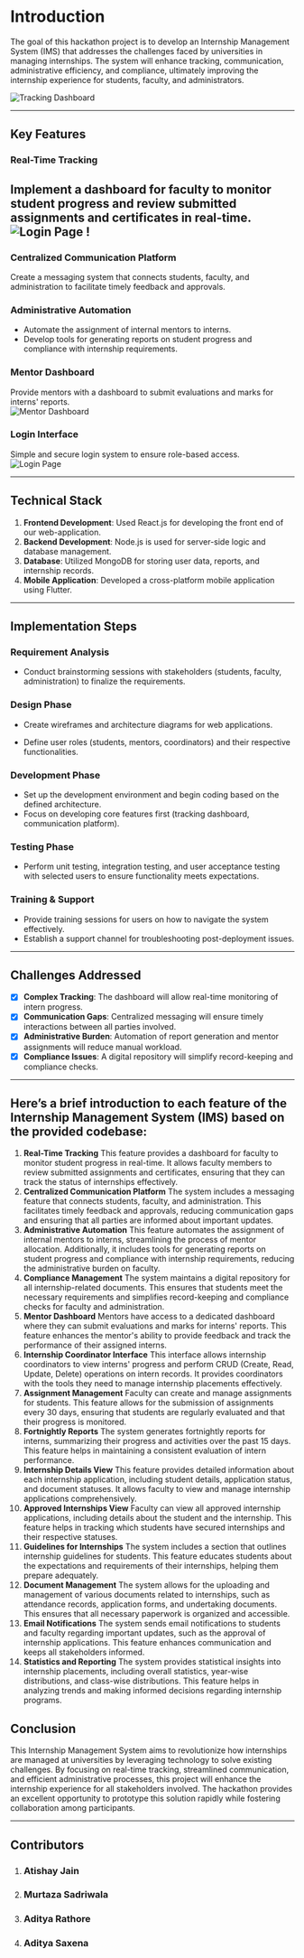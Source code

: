 # **Introduction**

The goal of this hackathon project is to develop an Internship Management System (IMS) that addresses the challenges faced by universities in managing internships. The system will enhance tracking, communication, administrative efficiency, and compliance, ultimately improving the internship experience for students, faculty, and administrators.  

![Tracking Dashboard](https://github.com/Atishyy27/Bits-Geeks-VoidHacks6/blob/main/images/intern_dashboard.jpg) <!-- Add tracking dashboard screenshot -->

---

## **Key Features**  

### **Real-Time Tracking**  

Implement a dashboard for faculty to monitor student progress and review submitted assignments and certificates in real-time.  
![Login Page](images/signin.jpg) <!-- Add login page screenshot -->
!
---
### **Centralized Communication Platform**  

Create a messaging system that connects students, faculty, and administration to facilitate timely feedback and approvals. 

### **Administrative Automation**  

- Automate the assignment of internal mentors to interns.  
- Develop tools for generating reports on student progress and compliance with internship requirements.  

### **Mentor Dashboard**  

Provide mentors with a dashboard to submit evaluations and marks for interns' reports.  
![Mentor Dashboard](https://github.com/Atishyy27/Bits-Geeks-VoidHacks6/blob/main/images/mentor.jpg) <!-- Add mentor dashboard screenshot -->

### **Login Interface**  

Simple and secure login system to ensure role-based access.  
![Login Page](https://github.com/Atishyy27/Bits-Geeks-VoidHacks6/blob/main/images/signin.jpg) <!-- Add login page screenshot -->

---

## **Technical Stack**  

1. **Frontend Development**: Used React.js for developing the front end of our web-application.  
2. **Backend Development**: Node.js is used for server-side logic and database management.  
3. **Database**: Utilized MongoDB for storing user data, reports, and internship records.  
4. **Mobile Application**: Developed a cross-platform mobile application using Flutter.  

---

## **Implementation Steps**  

### **Requirement Analysis**  

- Conduct brainstorming sessions with stakeholders (students, faculty, administration) to finalize the requirements.

### **Design Phase**  

- Create wireframes and architecture diagrams for web applications.  

- Define user roles (students, mentors, coordinators) and their respective functionalities.

### **Development Phase**  

- Set up the development environment and begin coding based on the defined architecture.  
- Focus on developing core features first (tracking dashboard, communication platform).

### **Testing Phase**  

- Perform unit testing, integration testing, and user acceptance testing with selected users to ensure functionality meets expectations.

### **Training & Support**  

- Provide training sessions for users on how to navigate the system effectively.  
- Establish a support channel for troubleshooting post-deployment issues.

---

## **Challenges Addressed**  

- [x] **Complex Tracking**: The dashboard will allow real-time monitoring of intern progress.  
- [x] **Communication Gaps**: Centralized messaging will ensure timely interactions between all parties involved.  
- [x] **Administrative Burden**: Automation of report generation and mentor assignments will reduce manual workload.  
- [x] **Compliance Issues**: A digital repository will simplify record-keeping and compliance checks.  

---

## **Here’s a brief introduction to each feature of the Internship Management System (IMS) based on the provided codebase**:
1. **Real-Time Tracking**
This feature provides a dashboard for faculty to monitor student progress in real-time. It allows faculty members to review submitted assignments and certificates, ensuring that they can track the status of internships effectively.
2. **Centralized Communication Platform**
The system includes a messaging feature that connects students, faculty, and administration. This facilitates timely feedback and approvals, reducing communication gaps and ensuring that all parties are informed about important updates.
3. **Administrative Automation**
This feature automates the assignment of internal mentors to interns, streamlining the process of mentor allocation. Additionally, it includes tools for generating reports on student progress and compliance with internship requirements, reducing the administrative burden on faculty.
4. **Compliance Management**
The system maintains a digital repository for all internship-related documents. This ensures that students meet the necessary requirements and simplifies record-keeping and compliance checks for faculty and administration.
5. **Mentor Dashboard**
Mentors have access to a dedicated dashboard where they can submit evaluations and marks for interns' reports. This feature enhances the mentor's ability to provide feedback and track the performance of their assigned interns.
6. **Internship Coordinator Interface**
This interface allows internship coordinators to view interns' progress and perform CRUD (Create, Read, Update, Delete) operations on intern records. It provides coordinators with the tools they need to manage internship placements effectively.
7. **Assignment Management**
Faculty can create and manage assignments for students. This feature allows for the submission of assignments every 30 days, ensuring that students are regularly evaluated and that their progress is monitored.
8. **Fortnightly Reports**
The system generates fortnightly reports for interns, summarizing their progress and activities over the past 15 days. This feature helps in maintaining a consistent evaluation of intern performance.
9. **Internship Details View**
This feature provides detailed information about each internship application, including student details, application status, and document statuses. It allows faculty to view and manage internship applications comprehensively.
10. **Approved Internships View**
Faculty can view all approved internship applications, including details about the student and the internship. This feature helps in tracking which students have secured internships and their respective statuses.
11. **Guidelines for Internships**
The system includes a section that outlines internship guidelines for students. This feature educates students about the expectations and requirements of their internships, helping them prepare adequately.
12. **Document Management**
The system allows for the uploading and management of various documents related to internships, such as attendance records, application forms, and undertaking documents. This ensures that all necessary paperwork is organized and accessible.
13. **Email Notifications**
The system sends email notifications to students and faculty regarding important updates, such as the approval of internship applications. This feature enhances communication and keeps all stakeholders informed.
14. **Statistics and Reporting**
The system provides statistical insights into internship placements, including overall statistics, year-wise distributions, and class-wise distributions. This feature helps in analyzing trends and making informed decisions regarding internship programs.

## **Conclusion**  

This Internship Management System aims to revolutionize how internships are managed at universities by leveraging technology to solve existing challenges. By focusing on real-time tracking, streamlined communication, and efficient administrative processes, this project will enhance the internship experience for all stakeholders involved. The hackathon provides an excellent opportunity to prototype this solution rapidly while fostering collaboration among participants.

---

## **Contributors**  

1. ### Atishay Jain  
2. ### Murtaza Sadriwala  
3. ### Aditya Rathore  
4. ### Aditya Saxena  
